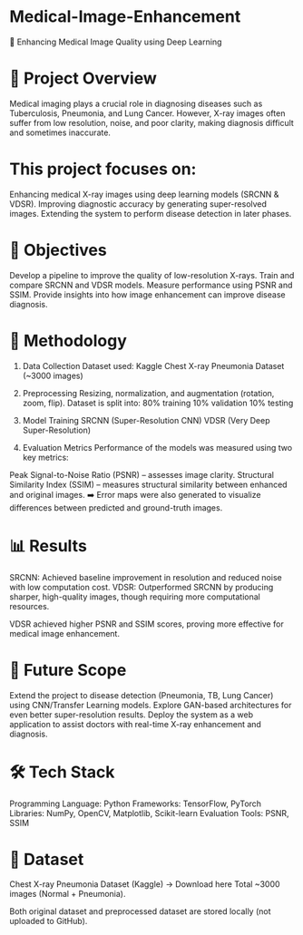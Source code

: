 # Medical-Image-Enhancement
🩻 Enhancing Medical Image Quality using Deep Learning


# 📌 Project Overview

Medical imaging plays a crucial role in diagnosing diseases such as Tuberculosis, Pneumonia, and Lung Cancer.
However, X-ray images often suffer from low resolution, noise, and poor clarity, making diagnosis difficult and sometimes inaccurate.


# This project focuses on:

Enhancing medical X-ray images using deep learning models (SRCNN & VDSR).
Improving diagnostic accuracy by generating super-resolved images.
Extending the system to perform disease detection in later phases.


# 🎯 Objectives

Develop a pipeline to improve the quality of low-resolution X-rays.
Train and compare SRCNN and VDSR models.
Measure performance using PSNR and SSIM.
Provide insights into how image enhancement can improve disease diagnosis.



# 🧠 Methodology

1. Data Collection
Dataset used: Kaggle Chest X-ray Pneumonia Dataset (~3000 images)

2. Preprocessing
Resizing, normalization, and augmentation (rotation, zoom, flip).
Dataset is split into:
80% training
10% validation
10% testing

4. Model Training
SRCNN (Super-Resolution CNN) 
VDSR (Very Deep Super-Resolution) 

5. Evaluation Metrics
Performance of the models was measured using two key metrics:

Peak Signal-to-Noise Ratio (PSNR) – assesses image clarity.
Structural Similarity Index (SSIM) – measures structural similarity between enhanced and original images.
➡️ Error maps were also generated to visualize differences between predicted and ground-truth images.



# 📊 Results 

SRCNN: Achieved baseline improvement in resolution and reduced noise with low computation cost.
VDSR: Outperformed SRCNN by producing sharper, high-quality images, though requiring more computational resources.

VDSR achieved higher PSNR and SSIM scores, proving more effective for medical image enhancement.


# 🔮 Future Scope

Extend the project to disease detection (Pneumonia, TB, Lung Cancer) using CNN/Transfer Learning models.
Explore GAN-based architectures for even better super-resolution results.
Deploy the system as a web application to assist doctors with real-time X-ray enhancement and diagnosis.


# 🛠️ Tech Stack

Programming Language: Python
Frameworks: TensorFlow, PyTorch
Libraries: NumPy, OpenCV, Matplotlib, Scikit-learn
Evaluation Tools: PSNR, SSIM


# 📌 Dataset

Chest X-ray Pneumonia Dataset (Kaggle) → Download here
Total ~3000 images (Normal + Pneumonia).

Both original dataset and preprocessed dataset are stored locally (not uploaded to GitHub).
